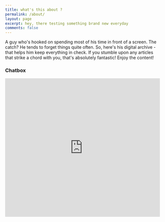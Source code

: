 ```yaml
---
title: what's this about ?
permalink: /about/
layout: page
excerpt: hey, there testing something brand new everyday
comments: false
---
```

 
A guy who's hooked on spending most of his time in front of a screen. 
The catch? He tends to forget things quite often. 
So, here's his digital archive - that helps him keep everything in check. 
If you stumble upon any articles that strike a chord with you, that's absolutely fantastic!
Enjoy the content!


### Chatbox  

<div id="chatbox">
<iframe src="https://www5.cbox.ws/box/?boxid=947680&boxtag=hANKtC" width="100%" height="450" allowtransparency="yes" allow="autoplay" frameborder="0" marginheight="0" marginwidth="0" scrolling="auto"></iframe>	
</div>	


